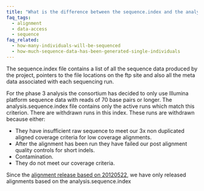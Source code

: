 ```yaml
---
title: "What is the difference between the sequence.index and the analysis.sequence.index?"
faq_tags:
  - alignment
  - data-access
  - sequence
faq_related:
  - how-many-individuals-will-be-sequenced
  - how-much-sequence-data-has-been-generated-single-individuals
---
```


The sequence.index file contains a list of all the sequence data produced by the project, pointers to the file locations on the ftp site and also all the meta data associated with each sequencing run. 

For the phase 3 analysis the consortium has decided to only use Illumina platform sequence data with reads of 70 base pairs or longer. The analysis.sequence.index file contains only the active runs which match this criterion. There are withdrawn runs in this index. These runs are withdrawn because either:
* They have insufficient raw sequence to meet our 3x non duplicated aligned coverage criteria for low coverage alignments.
* After the alignment has been run they have failed our post alignment quality controls for short indels.
* Contamination.
* They do not meet our coverage criteria.

Since the [alignment release based on 20120522](/announcements/new-alignment-release-2012-12-11), we have only released alignments based on the analysis.sequence.index
